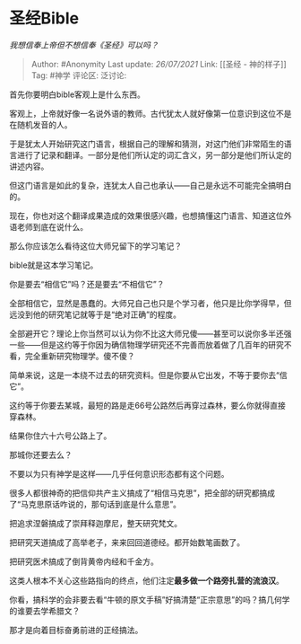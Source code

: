 # 圣经Bible
*我想信奉上帝但不想信奉《圣经》可以吗？*

> Author: #Anonymity
> Last update: *26/07/2021*
> Link:  [[圣经 - 神的样子]]
> Tag: #神学
> 评论区:
> 泛讨论:

首先你要明白bible客观上是什么东西。

客观上，上帝就好像一名说外语的教师。古代犹太人就好像第一位意识到这位不是在随机发音的人。

于是犹太人开始研究这门语言，根据自己的理解和猜测，对这门他们非常陌生的语言进行了记录和翻译。一部分是他们所认定的词汇含义，另一部分是他们所认定的讲述内容。

但这门语言是如此的复杂，连犹太人自己也承认——自己是永远不可能完全搞明白的。

现在，你也对这个翻译成果造成的效果很感兴趣，也想搞懂这门语言、知道这位外语老师到底在说什么。

那么你应该怎么看待这位大师兄留下的学习笔记？

bible就是这本学习笔记。

你是要去“相信它”吗？还是要去“不相信它”？

全部相信它，显然是愚蠢的。大师兄自己也只是个学习者，他只是比你学得早，但远没到他的研究笔记就等于是“绝对正确”的程度。

全部避开它？理论上你当然可以认为你不比这大师兄傻——甚至可以说你多半还强一些——但是这约等于你因为确信物理学研究还不完善而放着做了几百年的研究不看，完全重新研究物理学。傻不傻？

简单来说，这是一本绕不过去的研究资料。但是你要从它出发，不等于要你去“信它”。

这约等于你要去某城，最短的路是走66号公路然后再穿过森林，要么你就得直接穿森林。

结果你住六十六号公路上了。

那城你还要去么？

不要以为只有神学是这样——几乎任何意识形态都有这个问题。

很多人都很神奇的把信仰共产主义搞成了“相信马克思”，把全部的研究都搞成了“马克思原话咋说的，那句话到底是什么意思”。

把追求涅磐搞成了崇拜释迦摩尼，整天研究梵文。

把研究天道搞成了高举老子，来来回回道德经。都开始数笔画数了。

把研究医术搞成了倒背黄帝内经和千金方。

这类人根本不关心这些路指向的终点，他们注定**最多做一个路旁扎营的流浪汉**。

你看，搞科学的会非要去看“牛顿的原文手稿”好搞清楚“正宗意思”的吗？搞几何学的谁要去学希腊文？

那才是向着目标奋勇前进的正经搞法。
